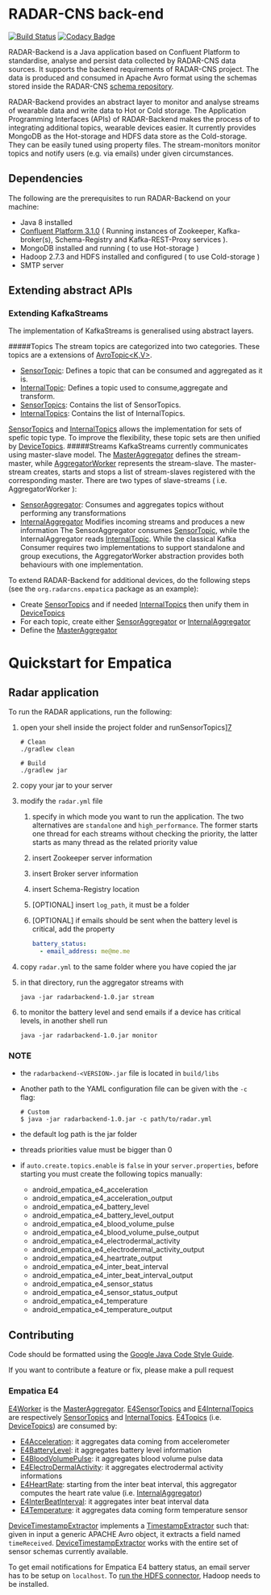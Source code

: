 # RADAR-CNS back-end

[![Build Status](https://travis-ci.org/RADAR-CNS/RADAR-Backend.svg?branch=master)](https://travis-ci.org/RADAR-CNS/RADAR-Backend)
[![Codacy Badge](https://api.codacy.com/project/badge/Grade/e21c0c25f43e4676a3c69bae444101ca)](https://www.codacy.com/app/RADAR-CNS/RADAR-Backend?utm_source=github.com&amp;utm_medium=referral&amp;utm_content=RADAR-CNS/RADAR-Backend&amp;utm_campaign=Badge_Grade)

RADAR-Backend is a Java application based on Confluent Platform to standardise, analyse and persist data collected by RADAR-CNS data sources. It supports the backend requirements of RADAR-CNS project. The data is produced and consumed in Apache Avro format using the schemas stored inside the RADAR-CNS [schema repository](https://github.com/RADAR-CNS/RADAR-Schemas).

RADAR-Backend provides an abstract layer to monitor and analyse streams of wearable data and write data to Hot or Cold storage. The Application Programming Interfaces (APIs) of RADAR-Backend makes the process of to integrating additional topics, wearable devices easier. It currently provides MongoDB as the Hot-storage and HDFS data store as the Cold-storage. They can be easily tuned using property files. The stream-monitors monitor topics and notify users (e.g. via emails) under given circumstances. 

## Dependencies

The following are the prerequisites to run RADAR-Backend on your machine:

   - Java 8 installed
   - [Confluent Platform 3.1.0](http://docs.confluent.io/3.1.0/installation.html) ( Running instances of Zookeeper, Kafka-broker(s), Schema-Registry and Kafka-REST-Proxy services ).
   - MongoDB installed and running ( to use Hot-storage )
   - Hadoop 2.7.3 and HDFS installed and configured ( to use Cold-storage )
   - SMTP server

## Extending abstract APIs

### Extending KafkaStreams 
The implementation of KafkaStreams is generalised using abstract layers. 

#####Topics
The stream topics are categorized into two categories. These topics are a extensions of [AvroTopic<K,V>](https://github.com/RADAR-CNS/RADAR-Backend/blob/master/src/main/java/org/radarcns/topic/sensor/AvroTopic.java). 
- [SensorTopic<V>][5]: Defines a topic that can be consumed and aggregated as it is.
- [InternalTopic<O>][6]: Defines a topic used to consume,aggregate and transform.
- [SensorTopics][7]: Contains the list of SensorTopic<V>s.
- [InternalTopics][8]: Contains the list of InternalTopic<O>s.

[SensorTopics][7] and [InternalTopics][8] allows the implementation for sets of spefic topic type. To improve the flexibility, these topic sets are then unified by [DeviceTopics][9].
#####Streams
KafkaStreams currently communicates using master-slave model. The [MasterAggregator][1] defines the stream-master, while [AggregatorWorker][2] represents the stream-slave. The master-stream creates, starts and stops a list of stream-slaves registered with the corresponding master. 
There are two types of slave-streams ( i.e. AggregatorWorker ):
- [SensorAggregator][3]: Consumes and aggregates topics without performing any transformations
- [InternalAggregator][4] Modifies incoming streams and produces a new information
The SensorAggregator consumes [SensorTopic<V>][5], while the InternalAggregator reads [InternalTopic<O>][6].
While the classical Kafka Consumer requires two implementations to support standalone and group executions, the AggregatorWorker abstraction provides both behaviours with one implementation.

To extend RADAR-Backend for additional devices, do the following steps (see the `org.radarcns.empatica` package as an example):
- Create [SensorTopics][7] and if needed [InternalTopics][8] then unify them in [DeviceTopics][9]
- For each topic, create either [SensorAggregator][3] or [InternalAggregator][4]
- Define the [MasterAggregator][1]

# Quickstart for Empatica

## Radar application

To run the RADAR applications, run the following:

1. open your shell inside the project folder and runSensorTopics][7]

    ```shell
    # Clean
    ./gradlew clean
    
    # Build
    ./gradlew jar
    ```

2. copy your jar to your server
3. modify the `radar.yml` file
    1. specify in which mode you want to run the application. The two alternatives are `standalone` and `high_performance`. The former starts one thread for each streams without checking the priority, the latter starts as many thread as the related priority value
    2. insert Zookeeper server information
    3. insert Broker server information
    4. insert Schema-Registry location
    5. [OPTIONAL] insert `log_path`, it must be a folder
    6. [OPTIONAL] if emails should be sent when the battery level is critical, add the property
    
        ```yaml
        battery_status:
          - email_address: me@me.me
        ```
        
4. copy `radar.yml` to the same folder where you have copied the jar
5. in that directory, run the aggregator streams with

    ```shell
    java -jar radarbackend-1.0.jar stream
    ```

6. to monitor the battery level and send emails if a device has critical levels, in another shell run 

    ```shell
    java -jar radarbackend-1.0.jar monitor
    ```

### NOTE

- the `radarbackend-<VERSION>.jar` file is located in `build/libs`
- Another path to the YAML configuration file can be given with the `-c` flag:

    ```shell
    # Custom
    $ java -jar radarbackend-1.0.jar -c path/to/radar.yml
    ```

- the default log path is the jar folder
- threads priorities value must be bigger than 0
- if `auto.create.topics.enable` is `false` in your `server.properties`, before starting you must create the following topics manually: 
  - android_empatica_e4_acceleration
  - android_empatica_e4_acceleration_output
  - android_empatica_e4_battery_level
  - android_empatica_e4_battery_level_output
  - android_empatica_e4_blood_volume_pulse
  - android_empatica_e4_blood_volume_pulse_output
  - android_empatica_e4_electrodermal_activity
  - android_empatica_e4_electrodermal_activity_output
  - android_empatica_e4_heartrate_output
  - android_empatica_e4_inter_beat_interval
  - android_empatica_e4_inter_beat_interval_output
  - android_empatica_e4_sensor_status
  - android_empatica_e4_sensor_status_output
  - android_empatica_e4_temperature
  - android_empatica_e4_temperature_output

## Contributing



Code should be formatted using the [Google Java Code Style Guide](https://google.github.io/styleguide/javaguide.html).

If you want to contribute a feature or fix, please make a pull request




### Empatica E4

[E4Worker][11] is the [MasterAggregator][1]. [E4SensorTopics][12] and [E4InternalTopics][13] are respectively [SensorTopics][7] and [InternalTopics][8]. [E4Topics][14] (i.e. [DeviceTopics][9]) are consumed by:
- [E4Acceleration][15]: it aggregates data coming from accelerometer
- [E4BatteryLevel][16]: it aggregates battery level information
- [E4BloodVolumePulse][17]: it aggregates blood volume pulse data
- [E4ElectroDermalActivity][18]: it aggregates electrodermal activity informations
- [E4HeartRate][19]: starting from the inter beat interval, this aggregator computes the heart rate value  (i.e. [InternalAggregator][4])
- [E4InterBeatInterval][20]: it aggregates inter beat interval data
- [E4Temperature][21]: it aggregates data coming form temperature sensor

[DeviceTimestampExtractor][10] implements a [TimestampExtractor](http://docs.confluent.io/3.1.0/streams/javadocs/index.html) such that: given in input a generic APACHE Avro object, it extracts a field named `timeReceived`. [DeviceTimestampExtractor][10] works with the entire set of sensor schemas currently available.

To get email notifications for Empatica E4 battery status, an email server has to be setup on `localhost`. To [run the HDFS connector](https://github.com/RADAR-CNS/RADAR-Backend/wiki/Guide-to-RADAR-HDFS-Connector), Hadoop needs to be installed. 

  [1]: https://github.com/RADAR-CNS/RADAR-Backend/blob/master/src/main/java/org/radarcns/stream/aggregator/MasterAggregator.java
  [2]: https://github.com/RADAR-CNS/RADAR-Backend/blob/master/src/main/java/org/radarcns/stream/aggregator/AggregatorWorker.java
  [3]: https://github.com/RADAR-CNS/RADAR-Backend/blob/master/src/main/java/org/radarcns/stream/aggregator/SensorAggregator.java
  [4]: https://github.com/RADAR-CNS/RADAR-Backend/blob/master/src/main/java/org/radarcns/stream/aggregator/InternalAggregator.java
  [5]: https://github.com/RADAR-CNS/RADAR-Backend/blob/master/src/main/java/org/radarcns/topic/sensor/SensorTopic.java
  [6]: https://github.com/RADAR-CNS/RADAR-Backend/blob/master/src/main/java/org/radarcns/topic/Internal/InternalTopic.java
  [7]: https://github.com/RADAR-CNS/RADAR-Backend/blob/master/src/main/java/org/radarcns/topic/sensor/SensorTopics.java
  [8]: https://github.com/RADAR-CNS/RADAR-Backend/blob/master/src/main/java/org/radarcns/topic/Internal/InternalTopics.java
  [9]: https://github.com/RADAR-CNS/RADAR-Backend/blob/master/src/main/java/org/radarcns/topic/device/DeviceTopics.java
  [10]: https://github.com/RADAR-CNS/RADAR-Backend/blob/master/src/main/java/org/radarcns/stream/aggregator/DeviceTimestampExtractor.java
  [11]: https://github.com/RADAR-CNS/RADAR-Backend/blob/master/src/main/java/org/radarcns/empatica/E4Worker.java
  [12]: https://github.com/RADAR-CNS/RADAR-Backend/blob/master/src/main/java/org/radarcns/empatica/topic/E4SensorTopics.java
  [13]: https://github.com/RADAR-CNS/RADAR-Backend/blob/master/src/main/java/org/radarcns/empatica/topic/E4InternalTopics.java
  [14]: https://github.com/RADAR-CNS/RADAR-Backend/blob/master/src/main/java/org/radarcns/empatica/topic/E4Topics.java
  [15]: https://github.com/RADAR-CNS/RADAR-Backend/blob/master/src/main/java/org/radarcns/empatica/streams/E4Acceleration.java
  [16]: https://github.com/RADAR-CNS/RADAR-Backend/blob/master/src/main/java/org/radarcns/empatica/streams/E4BatteryLevel.java
  [17]: https://github.com/RADAR-CNS/RADAR-Backend/blob/master/src/main/java/org/radarcns/empatica/streams/E4BloodVolumePulse.java
  [18]: https://github.com/RADAR-CNS/RADAR-Backend/blob/master/src/main/java/org/radarcns/empatica/streams/E4ElectroDermalActivity.java
  [19]: https://github.com/RADAR-CNS/RADAR-Backend/blob/master/src/main/java/org/radarcns/empatica/streams/E4HeartRate.java
  [20]: https://github.com/RADAR-CNS/RADAR-Backend/blob/master/src/main/java/org/radarcns/empatica/streams/E4InterBeatInterval.java
  [21]: https://github.com/RADAR-CNS/RADAR-Backend/blob/master/src/main/java/org/radarcns/empatica/streams/E4Temperature.java
